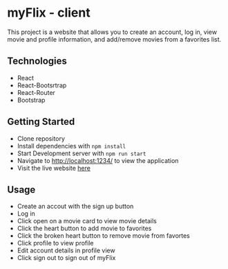 <h1>myFlix - client </h1>
<p> This project is a website that allows you to create an account, log in, view movie and profile information, and add/remove movies from a favorites list.</p>
<h2>Technologies</h2>
<ul>
  <li>React</li>
  <li>React-Bootsrtrap</li>
  <li>React-Router</li>
  <li>Bootstrap</li>
</ul>
<h2>Getting Started</h2>
<ul>
  <li>Clone repository</li>
  <li>Install dependencies with <code>npm install</code></li>
  <li>Start Development server with <code>npm run start</code></li>
  <li>Navigate to <a href=http://localhost:1234/>http://localhost:1234/</a> to view the application</li>
  <li>Visit the live website <a href=https://k-michaels-my-flix.netlify.app/>here</a></li>
</ul>
<h2>Usage</h2>
<ul>
  <li>Create an accout with the sign up button</li>
  <li>Log in</li>
  <li>Click open on a movie card to view movie details</li>
  <li>Click the heart button to add movie to favorites</li>
  <li>Click the broken heart button to remove movie from favortes</li>
  <li>Click profile to view profile</li>
  <li>Edit account details in profile view</li>
  <li>Click sign out to sign out of myFlix</li>
</ul>
